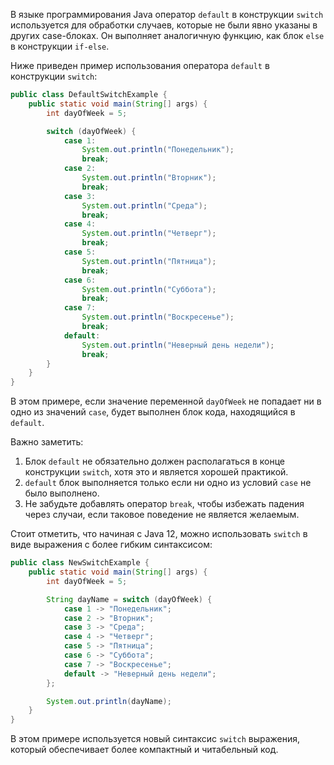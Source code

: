 В языке программирования Java оператор `default` в конструкции `switch` используется для обработки случаев, которые не были явно указаны в других case-блоках. Он выполняет аналогичную функцию, как блок `else` в конструкции `if-else`.

Ниже приведен пример использования оператора `default` в конструкции `switch`:

```java
public class DefaultSwitchExample {
    public static void main(String[] args) {
        int dayOfWeek = 5;

        switch (dayOfWeek) {
            case 1:
                System.out.println("Понедельник");
                break;
            case 2:
                System.out.println("Вторник");
                break;
            case 3:
                System.out.println("Среда");
                break;
            case 4:
                System.out.println("Четверг");
                break;
            case 5:
                System.out.println("Пятница");
                break;
            case 6:
                System.out.println("Суббота");
                break;
            case 7:
                System.out.println("Воскресенье");
                break;
            default:
                System.out.println("Неверный день недели");
                break;
        }
    }
}
```

В этом примере, если значение переменной `dayOfWeek` не попадает ни в одно из значений `case`, будет выполнен блок кода, находящийся в `default`.

Важно заметить:
1. Блок `default` не обязательно должен располагаться в конце конструкции `switch`, хотя это и является хорошей практикой.
2. `default` блок выполняется только если ни одно из условий `case` не было выполнено.
3. Не забудьте добавлять оператор `break`, чтобы избежать падения через случаи, если таковое поведение не является желаемым.

Стоит отметить, что начиная с Java 12, можно использовать `switch` в виде выражения с более гибким синтаксисом:

```java
public class NewSwitchExample {
    public static void main(String[] args) {
        int dayOfWeek = 5;

        String dayName = switch (dayOfWeek) {
            case 1 -> "Понедельник";
            case 2 -> "Вторник";
            case 3 -> "Среда";
            case 4 -> "Четверг";
            case 5 -> "Пятница";
            case 6 -> "Суббота";
            case 7 -> "Воскресенье";
            default -> "Неверный день недели";
        };

        System.out.println(dayName);
    }
}
```

В этом примере используется новый синтаксис `switch` выражения, который обеспечивает более компактный и читабельный код.